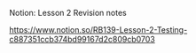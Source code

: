 Notion: Lesson 2 Revision notes

https://www.notion.so/RB139-Lesson-2-Testing-c887351ccb374bd99167d2c809cb0703
